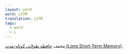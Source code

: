 ```yaml
---
layout: word
word: LSTM
translation: LSTM
tags:
  - word
  - L
---
```

مخفف [حافظه طولانی کوتاه-مدت (Long Short-Term Memory)](/L/long_short-term_memory_(lstm)).